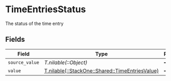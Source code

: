 # TimeEntriesStatus

The status of the time entry


## Fields

| Field                                                                                      | Type                                                                                       | Required                                                                                   | Description                                                                                |
| ------------------------------------------------------------------------------------------ | ------------------------------------------------------------------------------------------ | ------------------------------------------------------------------------------------------ | ------------------------------------------------------------------------------------------ |
| `source_value`                                                                             | *T.nilable(::Object)*                                                                      | :heavy_minus_sign:                                                                         | N/A                                                                                        |
| `value`                                                                                    | [T.nilable(::StackOne::Shared::TimeEntriesValue)](../../models/shared/timeentriesvalue.md) | :heavy_minus_sign:                                                                         | N/A                                                                                        |